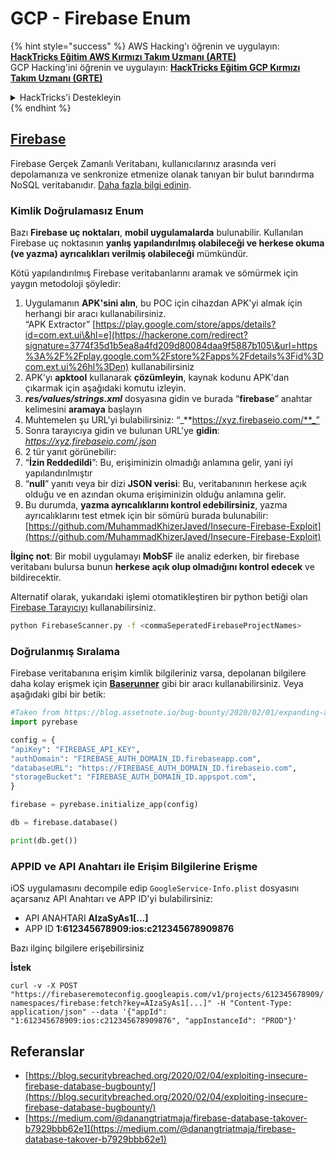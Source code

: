 # GCP - Firebase Enum

{% hint style="success" %}
AWS Hacking'ı öğrenin ve uygulayın:<img src="/.gitbook/assets/image.png" alt="" data-size="line">[**HackTricks Eğitim AWS Kırmızı Takım Uzmanı (ARTE)**](https://training.hacktricks.xyz/courses/arte)<img src="/.gitbook/assets/image.png" alt="" data-size="line">\
GCP Hacking'ini öğrenin ve uygulayın: <img src="/.gitbook/assets/image (2).png" alt="" data-size="line">[**HackTricks Eğitim GCP Kırmızı Takım Uzmanı (GRTE)**<img src="/.gitbook/assets/image (2).png" alt="" data-size="line">](https://training.hacktricks.xyz/courses/grte)

<details>

<summary>HackTricks'i Destekleyin</summary>

* [**Abonelik planlarını**](https://github.com/sponsors/carlospolop) kontrol edin!
* 💬 [**Discord grubuna**](https://discord.gg/hRep4RUj7f) katılın veya [**telegram grubuna**](https://t.me/peass) katılın veya bizi **Twitter** 🐦 [**@hacktricks\_live**](https://twitter.com/hacktricks\_live)** takip edin.**
* **HackTricks** ve **HackTricks Cloud** github depolarına PR göndererek hacking püf noktalarını paylaşın.

</details>
{% endhint %}

## [Firebase](https://cloud.google.com/sdk/gcloud/reference/firebase/)

Firebase Gerçek Zamanlı Veritabanı, kullanıcılarınız arasında veri depolamanıza ve senkronize etmenize olanak tanıyan bir bulut barındırma NoSQL veritabanıdır. [Daha fazla bilgi edinin](https://firebase.google.com/products/realtime-database/).

### Kimlik Doğrulamasız Enum

Bazı **Firebase uç noktaları**, **mobil uygulamalarda** bulunabilir. Kullanılan Firebase uç noktasının **yanlış yapılandırılmış olabileceği ve herkese okuma (ve yazma) ayrıcalıkları verilmiş olabileceği** mümkündür.

Kötü yapılandırılmış Firebase veritabanlarını aramak ve sömürmek için yaygın metodoloji şöyledir:

1. Uygulamanın **APK'sini alın**, bu POC için cihazdan APK'yi almak için herhangi bir aracı kullanabilirsiniz.\
“APK Extractor” [https://play.google.com/store/apps/details?id=com.ext.ui\&hl=e](https://hackerone.com/redirect?signature=3774f35d1b5ea8a4fd209d80084daa9f5887b105\&url=https%3A%2F%2Fplay.google.com%2Fstore%2Fapps%2Fdetails%3Fid%3Dcom.ext.ui%26hl%3Den) kullanabilirsiniz
2. APK'yı **apktool** kullanarak **çözümleyin**, kaynak kodunu APK'dan çıkarmak için aşağıdaki komutu izleyin.
3. _**res/values/strings.xml**_ dosyasına gidin ve burada “**firebase**” anahtar kelimesini **aramaya** başlayın
4. Muhtemelen şu URL'yi bulabilirsiniz: “_**https://xyz.firebaseio.com/**_”
5. Sonra tarayıcıya gidin ve bulunan URL'ye **gidin**: _https://xyz.firebaseio.com/.json_
6. 2 tür yanıt görünebilir:
1. “**İzin Reddedildi**”: Bu, erişiminizin olmadığı anlamına gelir, yani iyi yapılandırılmıştır
2. “**null**” yanıtı veya bir dizi **JSON verisi**: Bu, veritabanının herkese açık olduğu ve en azından okuma erişiminizin olduğu anlamına gelir.
1. Bu durumda, **yazma ayrıcalıklarını kontrol edebilirsiniz**, yazma ayrıcalıklarını test etmek için bir sömürü burada bulunabilir: [https://github.com/MuhammadKhizerJaved/Insecure-Firebase-Exploit](https://github.com/MuhammadKhizerJaved/Insecure-Firebase-Exploit)

**İlginç not**: Bir mobil uygulamayı **MobSF** ile analiz ederken, bir firebase veritabanı bulursa bunun **herkese açık olup olmadığını kontrol edecek** ve bildirecektir.

Alternatif olarak, yukarıdaki işlemi otomatikleştiren bir python betiği olan [Firebase Tarayıcıyı](https://github.com/shivsahni/FireBaseScanner) kullanabilirsiniz.
```bash
python FirebaseScanner.py -f <commaSeperatedFirebaseProjectNames>
```
### Doğrulanmış Sıralama

Firebase veritabanına erişim kimlik bilgileriniz varsa, depolanan bilgilere daha kolay erişmek için [**Baserunner**](https://github.com/iosiro/baserunner) gibi bir aracı kullanabilirsiniz. Veya aşağıdaki gibi bir betik:
```python
#Taken from https://blog.assetnote.io/bug-bounty/2020/02/01/expanding-attack-surface-react-native/
import pyrebase

config = {
"apiKey": "FIREBASE_API_KEY",
"authDomain": "FIREBASE_AUTH_DOMAIN_ID.firebaseapp.com",
"databaseURL": "https://FIREBASE_AUTH_DOMAIN_ID.firebaseio.com",
"storageBucket": "FIREBASE_AUTH_DOMAIN_ID.appspot.com",
}

firebase = pyrebase.initialize_app(config)

db = firebase.database()

print(db.get())
```
### APPID ve API Anahtarı ile Erişim Bilgilerine Erişme <a href="#access-info-with-appid-and-api-key" id="access-info-with-appid-and-api-key"></a>

iOS uygulamasını decompile edip `GoogleService-Info.plist` dosyasını açarsanız API Anahtarı ve APP ID'yi bulabilirsiniz:

* API ANAHTARI **AIzaSyAs1\[...]**
* APP ID **1:612345678909:ios:c212345678909876**

Bazı ilginç bilgilere erişebilirsiniz

**İstek**

`curl -v -X POST "https://firebaseremoteconfig.googleapis.com/v1/projects/612345678909/namespaces/firebase:fetch?key=AIzaSyAs1[...]" -H "Content-Type: application/json" --data '{"appId": "1:612345678909:ios:c212345678909876", "appInstanceId": "PROD"}'`

## Referanslar <a href="#references" id="references"></a>

* ​[https://blog.securitybreached.org/2020/02/04/exploiting-insecure-firebase-database-bugbounty/](https://blog.securitybreached.org/2020/02/04/exploiting-insecure-firebase-database-bugbounty/)​
* ​[https://medium.com/@danangtriatmaja/firebase-database-takover-b7929bbb62e1](https://medium.com/@danangtriatmaja/firebase-database-takover-b7929bbb62e1)​
